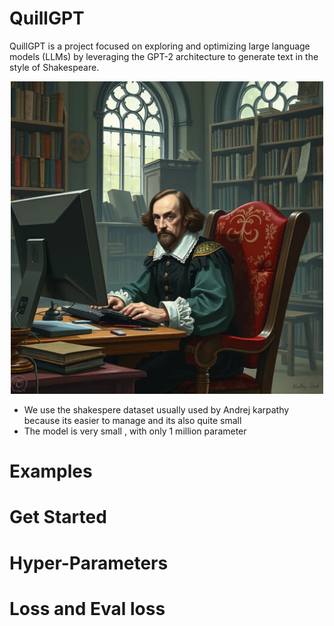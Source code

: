 # QuillGPT 
QuillGPT is a project focused on exploring and optimizing large language models (LLMs) by leveraging the GPT-2 architecture to generate text in the style of Shakespeare.

<p align="center">
  <img src="images/image.webp" alt="dogs" width="500" height="500"/>
</p>


- We use the shakespere dataset usually used by Andrej karpathy because its easier to manage and its also quite small 
- The model is very small , with only  1 million parameter 

# Examples 

# Get Started 

# Hyper-Parameters 

# Loss and Eval loss 

